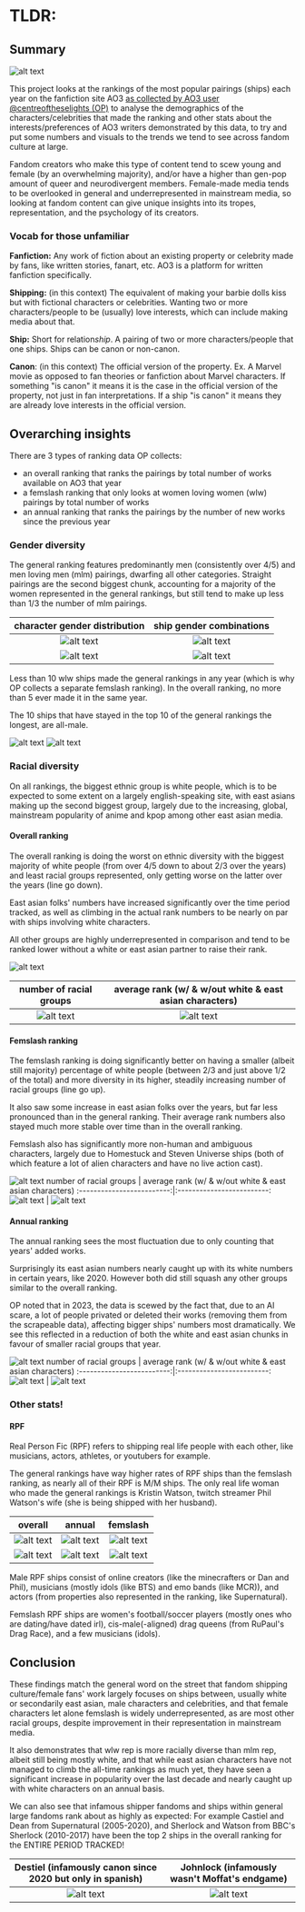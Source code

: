 # TLDR:

## Summary

![alt text](ship_photos/ao3-logo.jpg)

This project looks at the rankings of the most popular pairings (ships) each year on the fanfiction site AO3 [as collected by AO3 user @centreoftheselights (OP)](https://archiveofourown.org/series/3929719) to analyse the demographics of the characters/celebrities that made the ranking and other stats about the interests/preferences of AO3 writers demonstrated by this data, to try and put some numbers and visuals to the trends we tend to see across fandom culture at large.

Fandom creators who make this type of content tend to scew young and female (by an overwhelming majority), and/or have a higher than gen-pop amount of queer and neurodivergent members.
Female-made media tends to be overlooked in general and underrepresented in mainstream media, so looking at fandom content can give unique insights into its tropes, representation, and the psychology of its creators.

### Vocab for those unfamiliar

**Fanfiction:** Any work of fiction about an existing property or celebrity made by fans, like written stories, fanart, etc. AO3 is a platform for written fanfiction specifically.

**Shipping:** (in this context) The equivalent of making your barbie dolls kiss but with fictional characters or celebrities. Wanting two or more characters/people to be (usually) love interests, which can include making media about that.

**Ship:** Short for relation*ship*. A pairing of two or more characters/people that one ships. Ships can be canon or non-canon.

**Canon**: (in this context) The official version of the property. Ex. A Marvel movie as opposed to fan theories or fanfiction about Marvel characters.
If something "is canon" it means it is the case in the official version of the property, not just in fan interpretations. If a ship "is canon" it means they are already love interests in the official version.

<!-- 
![alt text](ship_photos/now_kiss_meme.jpg)
image is too big atm, need to make smaller if I wanna keep it in here
 -->

## Overarching insights

There are 3 types of ranking data OP collects:
- an overall ranking that ranks the pairings by total number of works available on AO3 that year
- a femslash ranking that only looks at women loving women (wlw) pairings by total number of works
- an annual ranking that ranks the pairings by the number of new works since the previous year

### Gender diversity

The general ranking features predominantly men (consistently over 4/5) and men loving men (mlm) pairings, dwarfing all other categories.
Straight pairings are the second biggest chunk, accounting for a majority of the women represented in the general rankings, but still tend to make up less than 1/3 the number of mlm pairings. 

character gender distribution | ship gender combinations
:-------------------------:|:-------------------------:
![alt text](ao3_overall_rankings_2013_2023/ao3_overall_rankings_charts/overall_gender_stats/overall_gender_distribution_2013_2023.png) | ![alt text](ao3_overall_rankings_2013_2023/ao3_overall_rankings_charts/overall_gender_stats/overall_gender_combo_distribution_2013_2023.png)
![alt text](ao3_annual_rankings_2016_2023/ao3_annual_rankings_charts/annual_gender_stats/annual_gender_distribution_2016_2023.png) | ![alt text](ao3_annual_rankings_2016_2023/ao3_annual_rankings_charts/annual_gender_stats/annual_gender_combo_distribution_2016_2023.png)

Less than 10 wlw ships made the general rankings in any year (which is why OP collects a separate femslash ranking). In the overall ranking, no more than 5 ever made it in the same year.

The 10 ships that have stayed in the top 10 of the general rankings the longest, are all-male.

![alt text](ao3_overall_rankings_2013_2023/ao3_overall_rankings_charts/overall_longest_running_ships_2013_2023.png) 
![alt text](ao3_annual_rankings_2016_2023/ao3_annual_rankings_charts/annual_longest_running_ships_2016_2023.png)


### Racial diversity

On all rankings, the biggest ethnic group is white people, which is to be expected to some extent on a largely english-speaking site, with east asians making up the second biggest group, largely due to the increasing, global, mainstream popularity of anime and kpop among other east asian media.

#### Overall ranking

The overall ranking is doing the worst on ethnic diversity with the biggest majority of white people (from over 4/5 down to about 2/3 over the years) and least racial groups represented, only getting worse on the latter over the years (line go down). 

East asian folks' numbers have increased significantly over the time period tracked, as well as climbing in the actual rank numbers to be nearly on par with ships involving white characters. 

All other groups are highly underrepresented in comparison and tend to be ranked lower without a white or east asian partner to raise their rank.

![alt text](ao3_overall_rankings_2013_2023/ao3_overall_rankings_charts/overall_race_stats/overall_racial_distribution_2013_2023.png)

number of racial groups | average rank (w/ & w/out white & east asian characters)
:-------------------------:|:-------------------------:
![alt text](ao3_overall_rankings_2013_2023/ao3_overall_rankings_charts/overall_race_stats/overall_racial_groups_no_2013_2023.png) | ![alt text](ao3_overall_rankings_2013_2023/ao3_overall_rankings_charts/overall_race_stats/overall_non_white_avg_ranks_2013_2023.png)

#### Femslash ranking

The femslash ranking is doing significantly better on having a smaller (albeit still majority) percentage of white people (between 2/3 and just above 1/2 of the total) and more diversity in its higher, steadily increasing number of racial groups (line go up). 

It also saw some increase in east asian folks over the years, but far less pronounced than in the general ranking. Their average rank numbers also stayed much more stable over time than in the overall ranking. 

Femslash also has significantly more non-human and ambiguous characters, largely due to Homestuck and Steven Universe ships (both of which feature a lot of alien characters and have no live action cast).

![alt text](ao3_femslash_rankings_2014_2023/ao3_femslash_rankings_charts/femslash_race_stats/femslash_racial_distribution_2014_2023.png)
number of racial groups | average rank (w/ & w/out white & east asian characters)
:-------------------------:|:-------------------------:
![alt text](ao3_femslash_rankings_2014_2023/ao3_femslash_rankings_charts/femslash_race_stats/femslash_racial_groups_no_2014_2023.png) | ![alt text](ao3_femslash_rankings_2014_2023/ao3_femslash_rankings_charts/femslash_race_stats/femslash_non_white_avg_ranks_2014_2023.png)

#### Annual ranking

The annual ranking sees the most fluctuation due to only counting that years' added works. 

Surprisingly its east asian numbers nearly caught up with its white numbers in certain years, like 2020. However both did still squash any other groups similar to the overall ranking.

OP noted that in 2023, the data is scewed by the fact that, due to an AI scare, a lot of people privated or deleted their works (removing them from the scrapeable data), affecting bigger ships' numbers most dramatically. We see this reflected in a reduction of both the white and east asian chunks in favour of smaller racial groups that year.

![alt text](ao3_annual_rankings_2016_2023/ao3_annual_rankings_charts/annual_race_stats/annual_racial_distribution_2016_2023.png)
number of racial groups | average rank (w/ & w/out white & east asian characters)
:-------------------------:|:-------------------------:
![alt text](ao3_annual_rankings_2016_2023/ao3_annual_rankings_charts/annual_race_stats/annual_racial_groups_no_2016_2023.png) | ![alt text](ao3_annual_rankings_2016_2023/ao3_annual_rankings_charts/annual_race_stats/annual_non_white_avg_ranks_2016_2023.png)

### Other stats!

#### RPF

Real Person Fic (RPF) refers to shipping real life people with each other, like musicians, actors, athletes, or youtubers for example. 

The general rankings have way higher rates of RPF ships than the femslash ranking, as nearly all of their RPF is M/M ships. The only real life woman who made the general rankings is Kristin Watson, twitch streamer Phil Watson's wife (she is being shipped with her husband).

overall | annual | femslash
:-------------------------:|:-------------------------:|:-------------------------:
![alt text](ao3_overall_rankings_2013_2023/ao3_overall_rankings_charts/overall_rpf_2013_2023.png) | ![alt text](ao3_annual_rankings_2016_2023/ao3_annual_rankings_charts/annual_rpf_2016_2023.png) | ![alt text](ao3_femslash_rankings_2014_2023/ao3_femslash_rankings_charts/femslash_rpf_2014_2023.png)
![alt text](ao3_overall_rankings_2013_2023/ao3_overall_rankings_charts/overall_rpf_by_gender_combo_2013_2023.png) | ![alt text](ao3_annual_rankings_2016_2023/ao3_annual_rankings_charts/annual_rpf_by_gender_combo_2016_2023.png) | ![alt text](ao3_femslash_rankings_2014_2023/ao3_femslash_rankings_charts/femslash_rpf_by_gender_combo_2014_2023.png)


Male RPF ships consist of online creators (like the minecrafters or Dan and Phil), musicians (mostly idols (like BTS) and emo bands (like MCR)), and actors (from properties also represented in the ranking, like Supernatural).

Femslash RPF ships are women's football/soccer players (mostly ones who are dating/have dated irl), cis-male(-aligned) drag queens (from RuPaul's Drag Race), and a few musicians (idols).


<!-- 
#### Non-slash fic

Slash fic focuses on romance or sexual relations between the characters involved ("They should kiss!"), while general fic focuses on other kinds of relationships, like friendship or family relations instead.
 -->

## Conclusion

These findings match the general word on the street that fandom shipping culture/female fans' work largely focuses on ships between, usually white or secondarily east asian, male characters and celebrities, and that female characters let alone femslash is widely underrepresented, as are most other racial groups, despite improvement in their representation in mainstream media. 

It also demonstrates that wlw rep is more racially diverse than mlm rep, albeit still being mostly white, and that while east asian characters have not managed to climb the all-time rankings as much yet, they have seen a significant increase in popularity over the last decade and nearly caught up with white characters on an annual basis.

We can also see that infamous shipper fandoms and ships within general large fandoms rank about as highly as expected: For example Castiel and Dean from Supernatural (2005-2020), and Sherlock and Watson from BBC's Sherlock (2010-2017) have been the top 2 ships in the overall ranking for the ENTIRE PERIOD TRACKED!

Destiel (infamously canon since 2020 but only in spanish) | Johnlock (infamously wasn't Moffat's endgame)
:-------------------------:|:-------------------------:
![alt text](ship_photos/destiel.png) | ![alt text](ship_photos/johnlock.png)